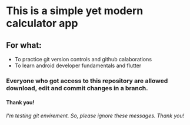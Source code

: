 # This is a simple yet modern calculator app

## For what:
- To practice git version controls and github calaborations
- To learn android developer fundamentals and flutter

### Everyone who got access to this repository are allowed download, edit and commit changes in a branch.

#### Thank you!

###### I'm testing git envirement. So, please ignore these messages. Thank you!
